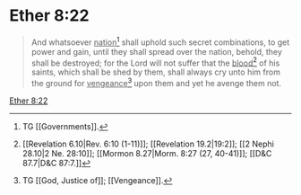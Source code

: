 # Ether 8:22

> And whatsoever <u>nation</u>[^a] shall uphold such secret combinations, to get power and gain, until they shall spread over the nation, behold, they shall be destroyed; for the Lord will not suffer that the <u>blood</u>[^b] of his saints, which shall be shed by them, shall always cry unto him from the ground for <u>vengeance</u>[^c] upon them and yet he avenge them not.

[Ether 8:22](https://www.churchofjesuschrist.org/study/scriptures/bofm/ether/8?lang=eng&id=p22#p22)


[^a]: TG [[Governments]].
[^b]: [[Revelation 6.10|Rev. 6:10 (1-11)]]; [[Revelation 19.2|19:2]]; [[2 Nephi 28.10|2 Ne. 28:10]]; [[Mormon 8.27|Morm. 8:27 (27, 40-41)]]; [[D&C 87.7|D&C 87:7.]]
[^c]: TG [[God, Justice of]]; [[Vengeance]].
